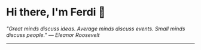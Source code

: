 <h1>Hi there, I'm Ferdi 👋</h1>

<p><em>
  "Great minds discuss ideas. Average minds discuss events. Small minds discuss people." — Eleanor Roosevelt
</em></p>

---
